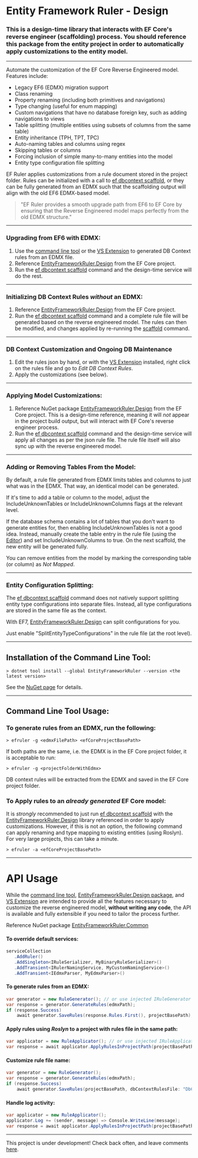 # Entity Framework Ruler - Design

### This is a design-time library that interacts with EF Core's reverse engineer (scaffolding) process.  You should reference this package from the entity project in order to automatically apply customizations to the entity model.

-------

Automate the customization of the EF Core Reverse Engineered model. Features include:
- Legacy EF6 (EDMX) migration support
- Class renaming
- Property renaming (including both primitives and navigations)
- Type changing (useful for enum mapping)
- Custom navigations that have no database foreign key, such as adding navigations to views
- Table splitting (multiple entities using subsets of columns from the same table)
- Entity inheritance (TPH, TPT, TPC)
- Auto-naming tables and columns using regex
- Skipping tables or columns
- Forcing inclusion of simple many-to-many entities into the model
- Entity type configuration file splitting

EF Ruler applies customizations from a rule document stored in the project folder.  Rules can be initialized with a call to [ef dbcontext scaffold](https://learn.microsoft.com/en-us/ef/core/managing-schemas/scaffolding/?tabs=dotnet-core-cli), or they can be fully generated from an EDMX such that the scaffolding output will align with the old EF6 EDMX-based model.

>"EF Ruler provides a smooth upgrade path from EF6 to EF Core by ensuring that the Reverse Engineered model maps perfectly from the old EDMX structure."

-------
### Upgrading from EF6 with EDMX:
1) Use the [command line tool](https://www.nuget.org/packages/EntityFrameworkRuler/) or the [VS Extension](https://marketplace.visualstudio.com/items?itemName=Randell.EF-Ruler) to generated DB Context rules from an EDMX file. 
2) Reference [EntityFrameworkRuler.Design](https://www.nuget.org/packages/EntityFrameworkRuler.Design/) from the EF Core project.
3) Run the [ef dbcontext scaffold](https://learn.microsoft.com/en-us/ef/core/managing-schemas/scaffolding/?tabs=dotnet-core-cli) command and the design-time service will do the rest.

-------
### Initializing DB Context Rules _without_ an EDMX:
1) Reference [EntityFrameworkRuler.Design](https://www.nuget.org/packages/EntityFrameworkRuler.Design/) from the EF Core project.
2) Run the [ef dbcontext scaffold](https://learn.microsoft.com/en-us/ef/core/managing-schemas/scaffolding/?tabs=dotnet-core-cli) command and a complete rule file will be generated based on the reverse engineered model.  The rules can then be modified, and changes applied by re-running the [scaffold](https://learn.microsoft.com/en-us/ef/core/managing-schemas/scaffolding/?tabs=dotnet-core-cli) command.

-------
### DB Context Customization and Ongoing DB Maintenance

1) Edit the rules json by hand, or with the [VS Extension](https://marketplace.visualstudio.com/items?itemName=Randell.EF-Ruler) installed, right click on the rules file and go to _Edit DB Context Rules_.
2) Apply the customizations (see below).

-------
### Applying Model Customizations:
1) Reference NuGet package [EntityFrameworkRuler.Design](https://www.nuget.org/packages/EntityFrameworkRuler.Design/) from the EF Core project.  This is a design-time reference, meaning it will _not_ appear in the project build output, but will interact with EF Core's reverse engineer process.
2) Run the [ef dbcontext scaffold](https://learn.microsoft.com/en-us/ef/core/managing-schemas/scaffolding/?tabs=dotnet-core-cli) command and the design-time service will apply all changes as per the json rule file.  The rule file itself will also sync up with the reverse engineered model.

-------
### Adding or Removing Tables From the Model:
By default, a rule file generated from EDMX limits tables and columns to just what was in the EDMX.  That way, an identical model can be generated.

If it's time to add a table or column to the model, adjust the IncludeUnknownTables or IncludeUnknownColumns flags at the relevant level.

If the database schema contains a lot of tables that you don't want to generate entities for, then enabling IncludeUnknownTables is not a good idea.  Instead, manually create the table entry in the rule file (using the [Editor]((https://marketplace.visualstudio.com/items?itemName=Randell.EF-Ruler))) and set IncludeUnknownColumns to true.  On the next scaffold, the new entity will be generated fully.

You can remove entities from the model by marking the corresponding table (or column) as _Not Mapped_.

-------

### Entity Configuration Splitting:
The [ef dbcontext scaffold](https://learn.microsoft.com/en-us/ef/core/managing-schemas/scaffolding/?tabs=dotnet-core-cli) command does not natively support splitting entity type configurations into separate files.  Instead, all type configurations are stored in the same file as the context.

With EF7, [EntityFrameworkRuler.Design](https://www.nuget.org/packages/EntityFrameworkRuler.Design/) can split configurations for you.

Just enable "SplitEntityTypeConfigurations" in the rule file (at the root level).

--------

## Installation of the Command Line Tool:
   ```
   > dotnet tool install --global EntityFrameworkRuler --version <the latest version>
   ```
See the [NuGet page](https://www.nuget.org/packages/EntityFrameworkRuler/) for details.

-------
## Command Line Tool Usage:

### To generate rules from an EDMX, run the following:
   ```
   > efruler -g <edmxFilePath> <efCoreProjectBasePath>
   ```
If both paths are the same, i.e. the EDMX is in the EF Core project folder, it is acceptable to run:
   ```
   > efruler -g <projectFolderWithEdmx>
   ```
DB context rules will be extracted from the EDMX and saved in the EF Core project folder.

### To Apply rules to an _already generated_ EF Core model:
It is _strongly_ recommended to just run [ef dbcontext scaffold](https://learn.microsoft.com/en-us/ef/core/managing-schemas/scaffolding/?tabs=dotnet-core-cli) with the [EntityFrameworkRuler.Design](https://www.nuget.org/packages/EntityFrameworkRuler.Design/) library referenced in order to apply customizations.  However, if this is not an option, the following command can apply renaming and type mapping to existing entities (using Roslyn).  For very large projects, this can take a minute.
   ```
   > efruler -a <efCoreProjectBasePath>
   ```

-------
# API Usage
While the [command line tool](https://www.nuget.org/packages/EntityFrameworkRuler/), [EntityFrameworkRuler.Design package](https://www.nuget.org/packages/EntityFrameworkRuler.Design/), and [VS Extension](https://marketplace.visualstudio.com/items?itemName=Randell.EF-Ruler) are intended to provide all the features necessary to customize the reverse engineered model, **without writing any code**, the API is available and fully extensible if you need to tailor the process further.

Reference NuGet package [EntityFrameworkRuler.Common](https://www.nuget.org/packages/EntityFrameworkRuler.Common/)
#### To override default services:

```csharp
serviceCollection
   .AddRuler()
   .AddSingleton<IRuleSerializer, MyBinaryRuleSerializer>()
   .AddTransient<IRulerNamingService, MyCustomNamingService>()
   .AddTransient<IEdmxParser, MyEdmxParser>()    
```
#### To generate rules from an EDMX:
```csharp
var generator = new RuleGenerator(); // or use injected IRuleGenerator instance
var response = generator.GenerateRules(edmxPath);
if (response.Success)
    await generator.SaveRules(response.Rules.First(), projectBasePath);
```
#### Apply rules using _Roslyn_ to a project with rules file in the same path:
```csharp
var applicator = new RuleApplicator(); // or use injected IRuleApplicator instance
var response = await applicator.ApplyRulesInProjectPath(projectBasePath);
```
#### Customize rule file name:
```csharp
var generator = new RuleGenerator();
var response = generator.GenerateRules(edmxPath);
if (response.Success)
    await generator.SaveRules(projectBasePath, dbContextRulesFile: "DbContextRules.json", response.Rules.First());
```
#### Handle log activity:
```csharp
var applicator = new RuleApplicator();
applicator.Log += (sender, message) => Console.WriteLine(message);
var response = await applicator.ApplyRulesInProjectPath(projectBasePath);
```

-------
This project is under development!  Check back often, and leave comments [here](https://github.com/R4ND3LL/EntityFrameworkRuler/issues).
